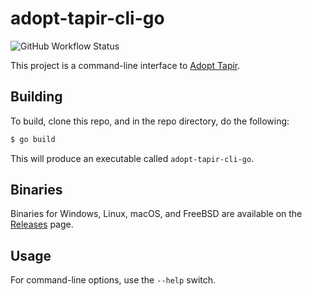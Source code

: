 # adopt-tapir-cli-go

![GitHub Workflow Status](https://img.shields.io/github/workflow/status/clementi/adopt-tapir-cli-go/Go)

This project is a command-line interface to [Adopt Tapir](https://adopt-tapir.softwaremill.com).

## Building

To build, clone this repo, and in the repo directory, do the following:

```sh
$ go build
```

This will produce an executable called `adopt-tapir-cli-go`.

## Binaries

Binaries for Windows, Linux, macOS, and FreeBSD are available on the [Releases](https://github.com/clementi/adopt-tapir-cli-go/releases) page.

## Usage

For command-line options, use the `--help` switch.
